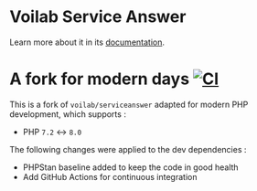 Voilab Service Answer
==========

Learn more about it in its [documentation](https://bitbucket.org/voilab/serviceanswer/src/master/README.md).

A fork for modern days [![CI](https://github.com/gammadia/voilab-serviceanswer/actions/workflows/ci.yaml/badge.svg)](https://github.com/gammadia/voilab-serviceanswer/actions/workflows/ci.yaml)
==========

This is a fork of `voilab/serviceanswer` adapted for modern PHP development, which supports :

* PHP `7.2` <-> `8.0`

The following changes were applied to the dev dependencies :

* PHPStan baseline added to keep the code in good health
* Add GitHub Actions for continuous integration
